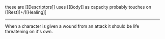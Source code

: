 these are [[Descriptors]]
uses [[Body]] as capacity
probably touches on [[Rest]]+/[[Healing]]

---

When a character is given a wound from an attack it should be life threatening on it's own.
